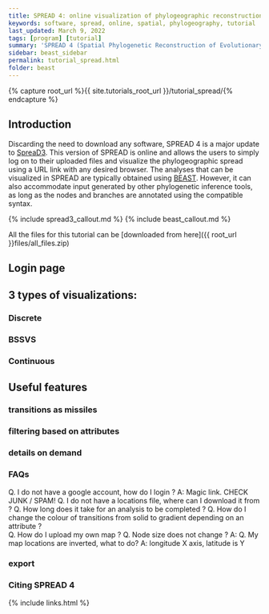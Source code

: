 ```yaml
---
title: SPREAD 4: online visualization of phylogeographic reconstructions
keywords: software, spread, online, spatial, phylogeography, tutorial
last_updated: March 9, 2022
tags: [program] [tutorial]
summary: 'SPREAD 4 (Spatial Phylogenetic Reconstruction of Evolutionary Dynamics version 4.0) is a user-friendly online application to analyze and visualize phylogeographic reconstructions resulting from Bayesian inference of spatio-temporal diffusion.'
sidebar: beast_sidebar
permalink: tutorial_spread.html
folder: beast
---
```

{% capture root_url %}{{ site.tutorials_root_url }}/tutorial_spread/{% endcapture %}

## Introduction
Discarding the need to download any software, SPREAD 4 is a major update to [SpreaD3](spread3). This version of SPREAD is online and allows the users to simply log on to their uploaded files and visualize the phylogeographic spread using a URL link with any desired browser. The analyses that can be visualized in SPREAD are typically obtained using [BEAST](about). However, it can also accommodate input generated by other phylogenetic inference tools, as long as the nodes and branches are annotated using the compatible syntax.

{% include spread3_callout.md %}
{% include beast_callout.md %}

All the files for this tutorial can be [downloaded from here]({{ root_url }}files/all_files.zip)

## Login page

## 3 types of visualizations:

### Discrete

### BSSVS

### Continuous

## Useful features

### transitions as missiles

### filtering based on attributes

### details on demand

### FAQs

Q. I do not have a google account, how do I login ? A: Magic link. CHECK JUNK / SPAM!
Q. I do not have a locations file, where can I download it from ?
Q. How long does it take for an analysis to be completed ?
Q. How do I change the colour of transitions from solid to gradient depending on an attribute ?  
Q. How do I upload my own map ?
Q. Node size does not change ? A:
Q. My map locations are inverted, what to do? A: longitude X axis, latitude is Y

### export

### Citing SPREAD 4

{% include links.html %}
